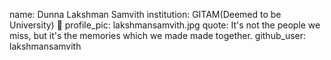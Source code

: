 name: Dunna Lakshman Samvith 
institution: GITAM(Deemed to be University) 🚩 
profile_pic: lakshmansamvith.jpg 
quote: It's not the people we miss, but it's the memories which we made made together. 
github_user: lakshmansamvith
